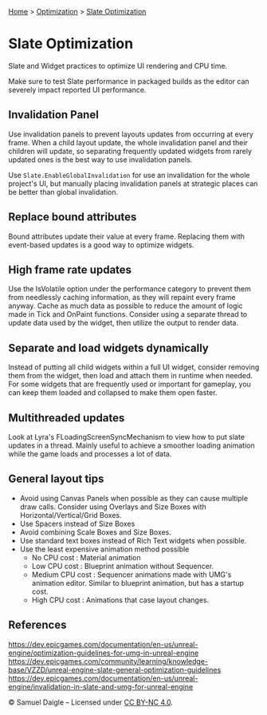 [Home](../README.md) > [Optimization](README.md) > [Slate Optimization](Slate%20Optimization.md)
# Slate Optimization
Slate and Widget practices to optimize UI rendering and CPU time.

Make sure to test Slate performance in packaged builds as the editor can severely impact reported UI performance.

## Invalidation Panel
Use invalidation panels to prevent layouts updates from occurring at every frame. When a child layout update, the whole invalidation panel and their children will update, so separating frequently updated widgets from rarely updated ones is the best way to use invalidation panels.

Use `Slate.EnableGlobalInvalidation` for use an invalidation for the whole project's UI, but manually placing invalidation panels at strategic places can be better than global invalidation.

## Replace bound attributes
Bound attributes update their value at every frame. Replacing them with event-based updates is a good way to optimize widgets.

## High frame rate updates
Use the IsVolatile option under the performance category to prevent them from needlessly caching information, as they will repaint every frame anyway. Cache as much data as possible to reduce the amount of logic made in Tick and OnPaint functions. Consider using a separate thread to update data used by the widget, then utilize the output to render data.

## Separate and load widgets dynamically
Instead of putting all child widgets within a full UI widget, consider removing them from the widget, then load and attach them in runtime when needed. For some widgets that are frequently used or important for gameplay, you can keep them loaded and collapsed to make them open faster.


## Multithreaded updates
Look at Lyra's FLoadingScreenSyncMechanism to view how to put slate updates in a thread. Mainly useful to achieve a smoother loading animation while the game loads and processes a lot of data.

## General layout tips
- Avoid using Canvas Panels when possible as they can cause multiple draw calls. Consider using Overlays and Size Boxes with Horizontal/Vertical/Grid Boxes.
- Use Spacers instead of Size Boxes
- Avoid combining Scale Boxes and Size Boxes.
- Use standard text boxes instead of Rich Text widgets when possible.
- Use the least expensive animation method possible
  - No CPU cost : Material animation
  - Low CPU cost : Blueprint animation without Sequencer.
  - Medium CPU cost : Sequencer animations made with UMG's animation editor. Similar to blueprint animation, but has a startup cost.
  - High CPU cost : Animations that case layout changes.

## References
https://dev.epicgames.com/documentation/en-us/unreal-engine/optimization-guidelines-for-umg-in-unreal-engine
https://dev.epicgames.com/community/learning/knowledge-base/VZZD/unreal-engine-slate-general-optimization-guidelines
https://dev.epicgames.com/documentation/en-us/unreal-engine/invalidation-in-slate-and-umg-for-unreal-engine

© Samuel Daigle – Licensed under [CC BY-NC 4.0](https://creativecommons.org/licenses/by-nc/4.0/).  